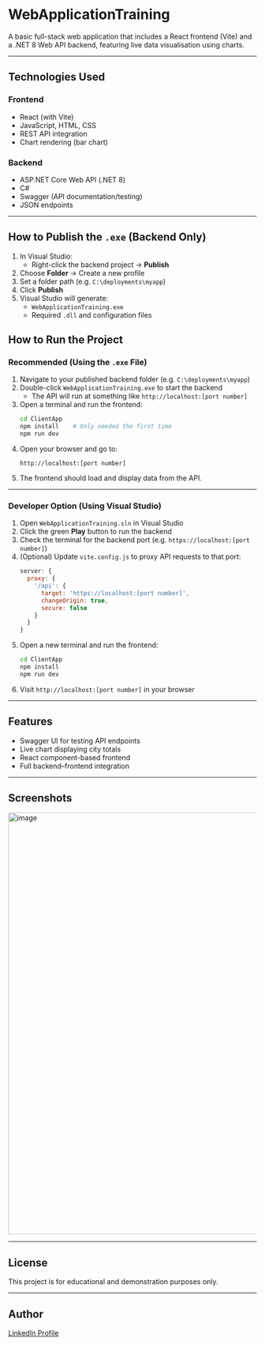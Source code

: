 # WebApplicationTraining

A basic full-stack web application that includes a React frontend (Vite) and a .NET 8 Web API backend, featuring live data visualisation using charts.

---

## Technologies Used

### Frontend
- React (with Vite)
- JavaScript, HTML, CSS
- REST API integration
- Chart rendering (bar chart)

### Backend
- ASP.NET Core Web API (.NET 8)
- C#
- Swagger (API documentation/testing)
- JSON endpoints

---

## How to Publish the `.exe` (Backend Only)

1. In Visual Studio:
   - Right-click the backend project → **Publish**
2. Choose **Folder** → Create a new profile
3. Set a folder path (e.g. `C:\deployments\myapp`)
4. Click **Publish**
5. Visual Studio will generate:
   - `WebApplicationTraining.exe`
   - Required `.dll` and configuration files

##  How to Run the Project

### Recommended (Using the `.exe` File)

1. Navigate to your published backend folder (e.g. `C:\deployments\myapp`)
2. Double-click `WebApplicationTraining.exe` to start the backend
   - The API will run at something like `http://localhost:[port number]`
3. Open a terminal and run the frontend:
   ```bash
   cd ClientApp
   npm install    # Only needed the first time
   npm run dev
   ```
4. Open your browser and go to:
   ```
   http://localhost:[port number]
   ```
5. The frontend should load and display data from the API.

---

### Developer Option (Using Visual Studio)

1. Open `WebApplicationTraining.sln` in Visual Studio
2. Click the green **Play** button to run the backend
3. Check the terminal for the backend port (e.g. `https://localhost:[port number]`)
4. (Optional) Update `vite.config.js` to proxy API requests to that port:
   ```js
   server: {
     proxy: {
       '/api': {
         target: 'https://localhost:[port number]',
         changeOrigin: true,
         secure: false
       }
     }
   }
   ```
5. Open a new terminal and run the frontend:
   ```bash
   cd ClientApp
   npm install
   npm run dev
   ```
6. Visit `http://localhost:[port number]` in your browser

---

## Features

- Swagger UI for testing API endpoints
- Live chart displaying city totals
- React component-based frontend
- Full backend–frontend integration

---

## Screenshots

<img width="854" alt="image" src="https://github.com/user-attachments/assets/a2696081-4253-4740-93f7-2286b52df7d1" />


---

## License

This project is for educational and demonstration purposes only.

---

## Author
[LinkedIn Profile](https://linkedin.com/in/adam-mccomiskey-048a17168)
